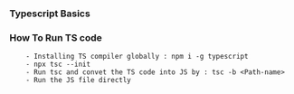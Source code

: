 ### Typescript Basics


### How To Run TS code
```
    - Installing TS compiler globally : npm i -g typescript
    - npx tsc --init
    - Run tsc and convet the TS code into JS by : tsc -b <Path-name>
    - Run the JS file directly
```
